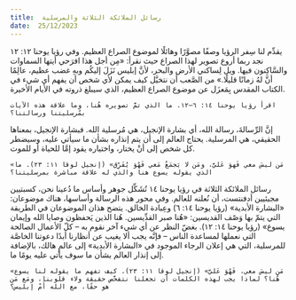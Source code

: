 ```yaml
---
title:  رسائل الملائكة الثلاثة والمرسلية
date:  25/12/2023
---
```


يقدِّم لنا سِفر الرؤيا وصفًا مصوَّرًا وهائلًا لموضوع الصراع العظيم. وفي رؤيا يوحنا ١٢: ١٢ نجد ربما أروع تصوير لهذا الصراع حيث نقرأ: «مِن أجل هذا افرَحي أيتها السماوات والسَّاكِنون فيها. ويل لِساكني الأرض والبحر، لأنَّ إبليس نَزَلَ إليكُم وبهِ غضب عظيم، عالِمًا أنَّ لهُ زمانًا قليلًا.» من الصَّعب أن نتخيَّل كيف يمكن لأي شخص أن يفهم أي شيء في الكتاب المقدس بِمَعزَل عن موضوع الصراع العظيم، الذي سيبلغ ذروته في الأيام الأخيرة.

`اقرأ رؤيا يوحنا ١٤: ٦–١٢. ما الذي تمَّ تصويره هُنا، وما علاقة هذه الآيات بمُرسليتنا ورسالتنا؟`

إنَّ الرِّسالةَ، رسالة الله، أي بشارة الإنجيل، هي مُرسلية الله. فبشارة الإنجيل، بمعناها الحقيقي، هي المرسلية. يحتاج العالم إلى أن يتم إنذاره بشأن ما سيأتي عليه، وسيضطر كل شخص إلى أنْ يختار، واختياره يقود إمَّا للحياة أو للموت.

`«مَن ليسَ معي فَهوَ عَليَّ، ومَن لا يَجمَعُ مَعي فَهُوَ يُفَرِّق» (إنجيل لوقا ١١: ٢٣). ما الذي يقوله يسوع هنا والذي له علاقة مباشرة بمرسليتنا؟`

رسائل الملائكة الثلاثة في رؤيا يوحنا ١٤ تُشَكِّل جوهر وأساس ما دُعينا نحن، كسبتيين مجيئيين أدفنتست، أن نُعلنه للعالم. وفي محور هذه الرسالة وأساسها، هناك موضوعان: «البشارة الأبدية» (رؤيا يوحنا ١٤: ٦) وعِبادة الخالق. يتضح هذان الموضوعان في الطريقة التي يتمّ بها وَصْف القديسين: «هُنا صبر القدِّيسين. هُنا الذين يَحفظون وصايا الله وإيمان يسوع» (رؤيا يوحنا ١٤: ١٢). بغضّ النظر عن أي شيء آخر نقوم به – كلّ الأعمال الصالحة التي نعملها لمساعدة الناس – فإنَّه يجب ألا يغيب عن أنظارنا أبدًا دعوتنا الخاصَّة للمرسلية، التي هي إعلان الرجاء الموجود في «البشارة الأبدية» إلى عالمٍ هالك، بالإضافة إلى إنذار العالم بشأن ما سوف يأتي عليه يومًا ما.

`«مَن ليسَ معي، فَهُوَ عَليَّ» (إنجيل لوقا ١١: ٢٣). كيف تفهم ما يقوله لنا يسوع هُنا؟ لماذا يجب لهذه الكلمات أن تجعلنا نتفحَّص حقيقة ولاء قلوبنا، ومَع مَن هو حقًا، مع الله أَمْ إبليس؟`